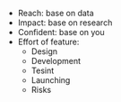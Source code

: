    - Reach: base on data
- Impact: base on research
- Confident: base on you
- Effort of feature:
	- Design
	- Development
	- Tesint
	- Launching
	- Risks